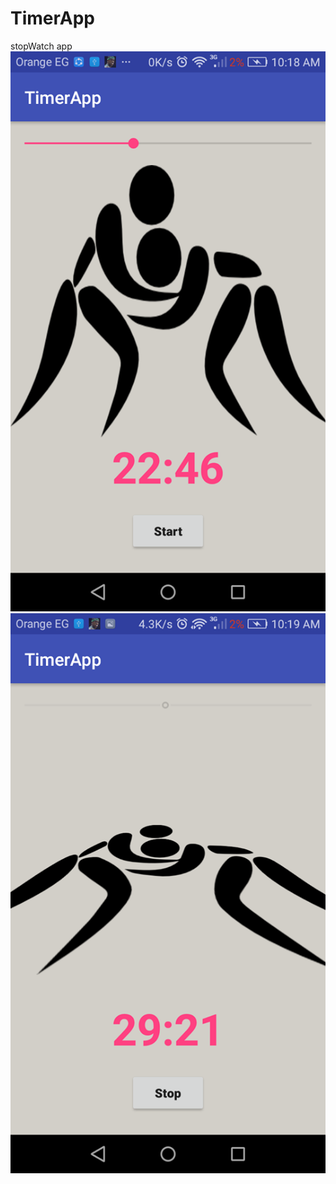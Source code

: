 # TimerApp
stopWatch app
![](39082189_222386531760608_8265657212462956544_n.png)
![](38869559_700656296940162_7399071140141858816_n.png)

